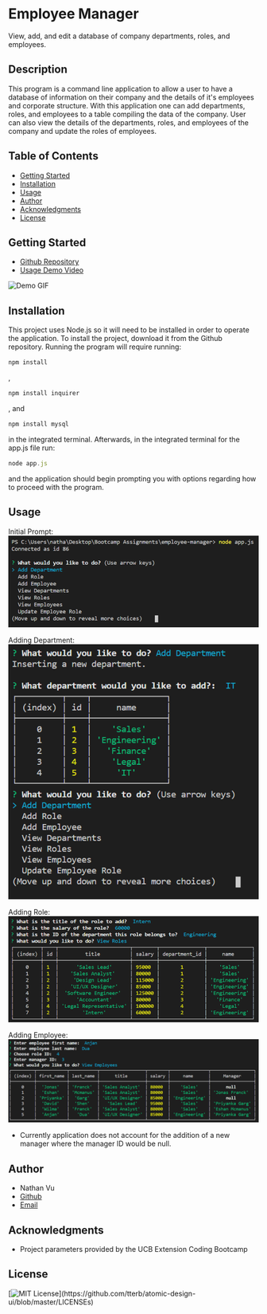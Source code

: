 # Employee Manager
View, add, and edit a database of company departments, roles, and employees.

## Description
This program is a command line application to allow a user to have a database of information on their company and the details of it's employees and corporate structure. With this application one can add departments, roles, and employees to a table compiling the data of the company. User can also view the details of the departments, roles, and employees of the company and update the roles of employees.

## Table of Contents
* [Getting Started](#getting-started)
* [Installation](#installation)
* [Usage](#usage)
* [Author](#author)
* [Acknowledgments](#acknowledgments)
* [License](#license)

## Getting Started
* [Github Repository](https://github.com/nathanmvu/employee-manager)
* [Usage Demo Video](https://drive.google.com/file/d/1vFA2-EPDdR1uM6iebByQXihVDJTSqDrP/view)

![Demo GIF](./Screenshots/demo.gif)

## Installation
This project uses Node.js so it will need to be installed in order to operate the application.
To install the project, download it from the Github repository. Running the program will require running:
```javascript
npm install
```
,
```javascript
npm install inquirer
```
, and 
```javascript
npm install mysql
```
in the integrated terminal. Afterwards, in the integrated terminal for the app.js file run:
```javascript
node app.js
```
and the application should begin prompting you with options regarding how to proceed with the program.

## Usage
Initial Prompt:
![](./Screenshots/initial.png)

Adding Department:
![](./Screenshots/add-dept.png)

Adding Role:
![](./Screenshots/add-role.png)

Adding Employee:
![](./Screenshots/add-employee.png)
* Currently application does not account for the addition of a new manager where the manager ID would be null.

## Author
* Nathan Vu
* [Github](https://github.com/nathanmvu)
* [Email](mailto:nathanvu99@gmail.com)

## Acknowledgments
* Project parameters provided by the UCB Extension Coding Bootcamp

## License
[![MIT License](https://img.shields.io/apm/l/atomic-design-ui.svg?)](https://github.com/tterb/atomic-design-ui/blob/master/LICENSEs)

